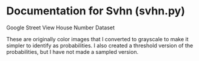 # Documentation for Svhn (svhn.py)

Google Street View House Number Dataset

These are originally color images that I converted to grayscale to make
it simpler to identify as probabilities. I also created a threshold version
of the probabilities, but I have not made a sampled version.

